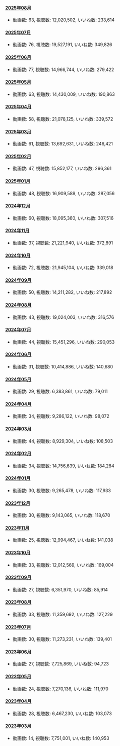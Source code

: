 #### [2025年08月](videos/202508 "wikilink")

-   動画数: 63, 視聴数: 12,020,502, いいね数: 233,614

#### [2025年07月](videos/202507 "wikilink")

-   動画数: 76, 視聴数: 19,527,191, いいね数: 349,826

#### [2025年06月](videos/202506 "wikilink")

-   動画数: 77, 視聴数: 14,966,744, いいね数: 279,422

#### [2025年05月](videos/202505 "wikilink")

-   動画数: 63, 視聴数: 14,430,009, いいね数: 190,863

#### [2025年04月](videos/202504 "wikilink")

-   動画数: 58, 視聴数: 21,078,125, いいね数: 339,572

#### [2025年03月](videos/202503 "wikilink")

-   動画数: 61, 視聴数: 13,692,631, いいね数: 246,421

#### [2025年02月](videos/202502 "wikilink")

-   動画数: 47, 視聴数: 15,852,177, いいね数: 296,361

#### [2025年01月](videos/202501 "wikilink")

-   動画数: 48, 視聴数: 16,909,589, いいね数: 287,056

#### [2024年12月](videos/202412 "wikilink")

-   動画数: 60, 視聴数: 18,095,360, いいね数: 307,516

#### [2024年11月](videos/202411 "wikilink")

-   動画数: 37, 視聴数: 21,221,940, いいね数: 372,891

#### [2024年10月](videos/202410 "wikilink")

-   動画数: 72, 視聴数: 21,945,104, いいね数: 339,018

#### [2024年09月](videos/202409 "wikilink")

-   動画数: 50, 視聴数: 14,211,282, いいね数: 217,892

#### [2024年08月](videos/202408 "wikilink")

-   動画数: 43, 視聴数: 19,024,003, いいね数: 316,576

#### [2024年07月](videos/202407 "wikilink")

-   動画数: 44, 視聴数: 15,451,296, いいね数: 290,053

#### [2024年06月](videos/202406 "wikilink")

-   動画数: 31, 視聴数: 10,414,886, いいね数: 140,680

#### [2024年05月](videos/202405 "wikilink")

-   動画数: 29, 視聴数: 6,383,861, いいね数: 79,011

#### [2024年04月](videos/202404 "wikilink")

-   動画数: 34, 視聴数: 9,286,122, いいね数: 98,072

#### [2024年03月](videos/202403 "wikilink")

-   動画数: 44, 視聴数: 8,929,304, いいね数: 108,503

#### [2024年02月](videos/202402 "wikilink")

-   動画数: 34, 視聴数: 14,756,639, いいね数: 184,284

#### [2024年01月](videos/202401 "wikilink")

-   動画数: 30, 視聴数: 9,265,478, いいね数: 117,933

#### [2023年12月](videos/202312 "wikilink")

-   動画数: 30, 視聴数: 9,143,065, いいね数: 118,670

#### [2023年11月](videos/202311 "wikilink")

-   動画数: 25, 視聴数: 12,994,467, いいね数: 141,038

#### [2023年10月](videos/202310 "wikilink")

-   動画数: 33, 視聴数: 12,012,569, いいね数: 169,004

#### [2023年09月](videos/202309 "wikilink")

-   動画数: 27, 視聴数: 6,351,970, いいね数: 85,914

#### [2023年08月](videos/202308 "wikilink")

-   動画数: 33, 視聴数: 11,359,692, いいね数: 127,229

#### [2023年07月](videos/202307 "wikilink")

-   動画数: 30, 視聴数: 11,273,231, いいね数: 139,401

#### [2023年06月](videos/202306 "wikilink")

-   動画数: 27, 視聴数: 7,725,869, いいね数: 94,723

#### [2023年05月](videos/202305 "wikilink")

-   動画数: 24, 視聴数: 7,270,136, いいね数: 111,970

#### [2023年04月](videos/202304 "wikilink")

-   動画数: 28, 視聴数: 6,467,230, いいね数: 103,073

#### [2023年03月](videos/202303 "wikilink")

-   動画数: 14, 視聴数: 7,751,001, いいね数: 140,953

